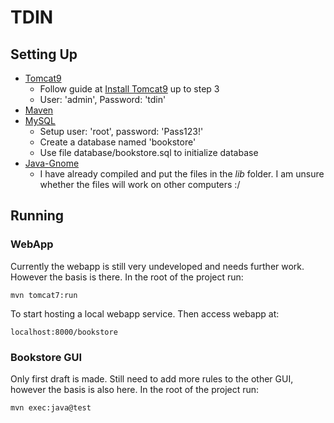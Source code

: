 # TDIN

## Setting Up

 - [Tomcat9](https://tomcat.apache.org/download-90.cgi)
   - Follow guide at [Install Tomcat9](https://www.osradar.com/how-to-install-tomcat-on-fedora-29/) up to step 3
   - User: 'admin', Password: 'tdin'
 - [Maven](http://maven.apache.org/)
 - [MySQL](https://www.mysql.com/downloads/)
   - Setup user: 'root', password: 'Pass123!'
   - Create a database named 'bookstore'
   - Use file database/bookstore.sql to initialize database
 - [Java-Gnome](http://java-gnome.sourceforge.net/)
   - I have already compiled and put the files in the <i>lib</i> folder. I am unsure whether the files will work on other computers :/


## Running

### WebApp

Currently the webapp is still very undeveloped and needs further work. However the basis is there.
In the root of the project run:

    mvn tomcat7:run
    
To start hosting a local webapp service. Then access webapp at:
   
    localhost:8000/bookstore

### Bookstore GUI

Only first draft is made. Still need to add more rules to the other GUI, however the basis is also here.
In the root of the project run:

    mvn exec:java@test

